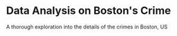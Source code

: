 # Data Analysis on Boston's Crime
A thorough exploration into the details of the crimes in Boston, US

